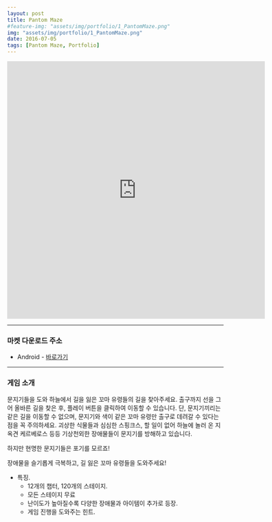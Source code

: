 ```yaml
---
layout: post
title: Pantom Maze
#feature-img: "assets/img/portfolio/1_PantomMaze.png"
img: "assets/img/portfolio/1_PantomMaze.png"
date: 2016-07-05
tags: [Pantom Maze, Portfolio]
---
```


<center><iframe width="600" height="600" src="https://www.youtube.com/embed/C5XgT3hDmcY" frameborder="0"  webkitallowfullscreen mozallowfullscreen allowfullscreen></iframe></center>

---

### 마켓 다운로드 주소

* Android - [바로가기](https://play.google.com/store/apps/details?id=kr.co.greentree.phantommaze)

---

### 게임 소개

문지기들을 도와 하늘에서 길을 잃은 꼬마 유령들의 길을 찾아주세요. 출구까지 선을 그어 올바른 길을 찾은 후, 플레이 버튼을 클릭하여 이동할 수 있습니다. 단, 문지기끼리는 같은 길을 이동할 수 없으며, 문지기와 색이 같은 꼬마 유령만 출구로 데려갈 수 있다는 점을 꼭 주의하세요. 괴상한 식물들과 심심한 스핑크스, 할 일이 없어 하늘에 놀러 온 지옥견 케르베로스 등등 기상천외한 장애물들이 문지기를 방해하고 있습니다.

하지만 현명한 문지기들은 포기를 모르죠!

장애물을 슬기롭게 극복하고, 길 잃은 꼬마 유령들을 도와주세요! 

- 특징.
    - 12개의 챕터, 120개의 스테이지.
    - 모든 스테이지 무료
    - 난이도가 높아질수록 다양한 장애물과 아이템이 추가로 등장.
    - 게임 진행을 도와주는 힌트.